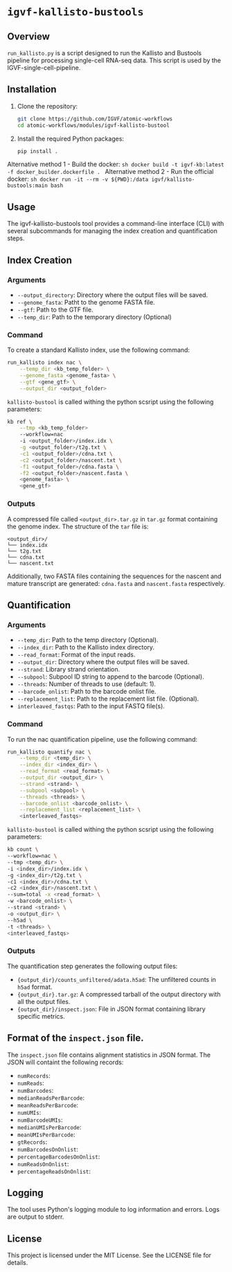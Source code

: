 # `igvf-kallisto-bustools`

## Overview
`run_kallisto.py` is a script designed to run the Kallisto and Bustools pipeline for processing single-cell RNA-seq data. This script is used by the IGVF-single-cell-pipeline.

## Installation
1. Clone the repository:
    ```sh
    git clone https://github.com/IGVF/atomic-workflows
    cd atomic-workflows/modules/igvf-kallisto-bustool
    ```
2. Install the required Python packages:
    ```sh
    pip install .
    ```
Alternative method 1 - Build the docker:
    ```sh
    docker build -t igvf-kb:latest -f docker_builder.dockerfile .
    ```
Alternative method 2 - Run the official docker:
    ```sh
    docker run -it --rm -v ${PWD}:/data igvf/kallisto-bustools:main bash
    ```
## Usage
The igvf-kallisto-bustools tool provides a command-line interface (CLI) with several subcommands for managing the index creation and quantification steps.

## Index Creation

### Arguments
- `--output_directory`: Directory where the output files will be saved.
- `--genome_fasta`: Patht to the genome FASTA file.
- `--gtf`: Path to the GTF file.
- `--temp_dir`: Path to the temporary directory (Optional)

### Command
To create a standard Kallisto index, use the following command:

```sh
run_kallisto index nac \
    --temp_dir <kb_temp_folder> \
    --genome_fasta <genome_fasta> \
    --gtf <gene_gtf> \
    --output_dir <output_folder>
```

`kallisto-bustool` is called withing the python scsript using the following parameters:
```sh
kb ref \
    --tmp <kb_temp_folder>
    --workflow=nac 
    -i <output_folder>/index.idx \
    -g <output_folder>/t2g.txt \
    -c1 <output_folder>/cdna.txt \
    -c2 <output_folder>/nascent.txt \
    -f1 <output_folder>/cdna.fasta \
    -f2 <output_folder>/nascent.fasta \
    <genome_fasta> \
    <gene_gtf>
```

### Outputs
A compressed file called `<output_dir>.tar.gz` in `tar.gz` format containing the genome index. The structure of the `tar` file is:

```
<output_dir>/
└── index.idx
└── t2g.txt
└── cdna.txt
└── nascent.txt
```
Additionally, two FASTA files containing the sequences for the nascent and mature transcript are generated: `cdna.fasta` and `nascent.fasta` respectively.


## Quantification

### Arguments
- `--temp_dir`: Path to the temp directory (Optional).
- `--index_dir`: Path to the Kallisto index directory.
- `--read_format`: Format of the input reads.
- `--output_dir`: Directory where the output files will be saved.
- `--strand`: Library strand orientation.
- `--subpool`: Subpool ID string to append to the barcode (Optional).
- `--threads`: Number of threads to use (default: 1).
- `--barcode_onlist`: Path to the barcode onlist file.
- `--replacement_list`: Path to the replacement list file. (Optional).
- `interleaved_fastqs`: Path to the input FASTQ file(s).


### Command
To run the nac quantification pipeline, use the following command:
```sh
run_kallisto quantify nac \
    --temp_dir <temp_dir> \
    --index_dir <index_dir> \
    --read_format <read_format> \
    --output_dir <output_dir> \
    --strand <strand> \
    --subpool <subpool> \
    --threads <threads> \
    --barcode_onlist <barcode_onlist> \
    --replacement_list <replacement_list> \
    <interleaved_fastqs>

```

`kallisto-bustool` is called withing the python scsript using the following parameters:
```sh
kb count \
--workflow=nac \
--tmp <temp_dir> \
-i <index_dir>/index.idx \
-g <index_dir>/t2g.txt \
-c1 <index_dir>/cdna.txt \
-c2 <index_dir>/nascent.txt \
--sum=total -x <read_format> \
-w <barcode_onlist> \
--strand <strand> \
-o <output_dir> \
--h5ad \
-t <threads> \
<interleaved_fastqs>
```

### Outputs

The quantification step generates the following output files:

- `{output_dir}/counts_unfiltered/adata.h5ad`: The unfiltered counts in `h5ad` format.
- `{output_dir}.tar.gz`: A compressed tarball of the output directory with all the output files.
- `{output_dir}/inspect.json`: File in JSON format containing library specific metrics.

## Format of the `inspect.json` file.
The `inspect.json` file contains alignment statistics in JSON format.
The JSON will containt the following records:
- `numRecords`:
- `numReads`:
- `numBarcodes`:
- `medianReadsPerBarcode`:
- `meanReadsPerBarcode`:
- `numUMIs`:
- `numBarcodeUMIs`:
- `medianUMIsPerBarcode`:
- `meanUMIsPerBarcode`:
- `gtRecords`:
- `numBarcodesOnOnlist`:
- `percentageBarcodesOnOnlist`:
- `numReadsOnOnlist`:
- `percentageReadsOnOnlist`:

## Logging
The tool uses Python's logging module to log information and errors. Logs are output to stderr.


## License
This project is licensed under the MIT License. See the LICENSE file for details.